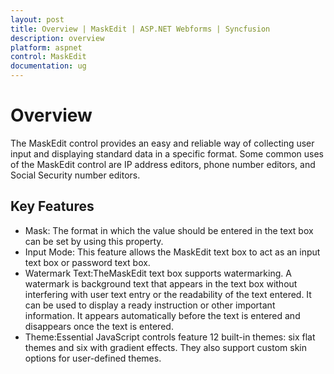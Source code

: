 ```yaml
---
layout: post
title: Overview | MaskEdit | ASP.NET Webforms | Syncfusion
description: overview
platform: aspnet
control: MaskEdit
documentation: ug
---
```


# Overview

The MaskEdit control provides an easy and reliable way of collecting user input and displaying standard data in a specific format. Some common uses of the MaskEdit control are IP address editors, phone number editors, and Social Security number editors.

## Key Features

* Mask: The format in which the value should be entered in the text box can be set by using this property.
* Input Mode: This feature allows the MaskEdit text box to act as an input text box or password text box.
* Watermark Text:TheMaskEdit text box supports watermarking. A watermark is background text that appears in the text box without interfering with user text entry or the readability of the text entered. It can be used to display a ready instruction or other important information. It appears automatically before the text is entered and disappears once the text is entered.
* Theme:Essential JavaScript controls feature 12 built-in themes: six flat themes and six with gradient effects. They also support custom skin options for user-defined themes.
